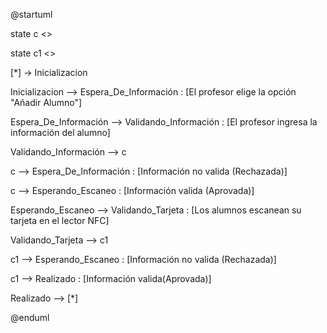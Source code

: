﻿@startuml

state c <<choice>>

state c1 <<choice>>

[\*] -> Inicializacion

Inicializacion --> Espera\_De\_Información : [El profesor elige la opción "Añadir Alumno"]

Espera\_De\_Información --> Validando\_Información : [El profesor ingresa la información del alumno]

Validando\_Información --> c

c --> Espera\_De\_Información : [Información no valida (Rechazada)]

c --> Esperando\_Escaneo : [Información valida (Aprovada)]

Esperando\_Escaneo --> Validando\_Tarjeta : [Los alumnos escanean su tarjeta en el lector NFC]

Validando\_Tarjeta --> c1

c1 --> Esperando\_Escaneo : [Información no valida (Rechazada)]

c1 --> Realizado : [Información valida(Aprovada)]

Realizado --> [\*]

@enduml
